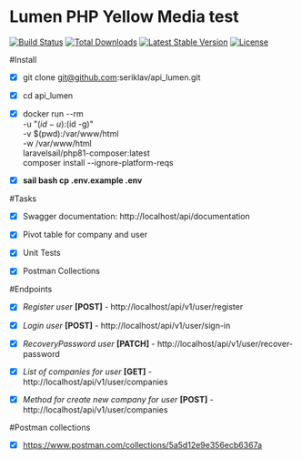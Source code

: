 # Lumen PHP Yellow Media test

[![Build Status](https://travis-ci.org/laravel/lumen-framework.svg)](https://travis-ci.org/laravel/lumen-framework)
[![Total Downloads](https://img.shields.io/packagist/dt/laravel/framework)](https://packagist.org/packages/laravel/lumen-framework)
[![Latest Stable Version](https://img.shields.io/packagist/v/laravel/framework)](https://packagist.org/packages/laravel/lumen-framework)
[![License](https://img.shields.io/packagist/l/laravel/framework)](https://packagist.org/packages/laravel/lumen-framework)

#Install
- [x] git clone git@github.com:seriklav/api_lumen.git
- [x] cd api_lumen
- [x] docker run --rm \
  -u "$(id -u):$(id -g)" \
  -v $(pwd):/var/www/html \
  -w /var/www/html \
  laravelsail/php81-composer:latest \
  composer install --ignore-platform-reqs
- [x] **sail bash cp .env.example .env**


#Tasks
- [x] Swagger documentation: http://localhost/api/documentation
- [x] Pivot table for company and user
- [x] Unit Tests
- [x] Postman Collections


#Endpoints
- [x] *Register user* **[POST]** - http://localhost/api/v1/user/register
- [x] *Login user* **[POST]** - http://localhost/api/v1/user/sign-in
- [x] *RecoveryPassword user* **[PATCH]** - http://localhost/api/v1/user/recover-password
- [x] *List of companies for user* **[GET]** - http://localhost/api/v1/user/companies
- [x] *Method for create new company for user* **[POST]** - http://localhost/api/v1/user/companies


#Postman collections
- [x] https://www.postman.com/collections/5a5d12e9e356ecb6367a